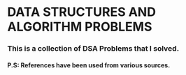 # DATA STRUCTURES AND ALGORITHM PROBLEMS 
### This is a collection of DSA Problems that I solved.
#### P.S: References have been used from various sources.
